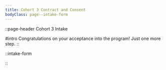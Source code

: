```yaml
---
title: Cohort 3 Contract and Consent
bodyClass: page--intake-form
---
```


::page-header
Cohort 3 Intake

#intro
Congratulations on your acceptance into the program! Just one more step.
::



::intake-form

::
